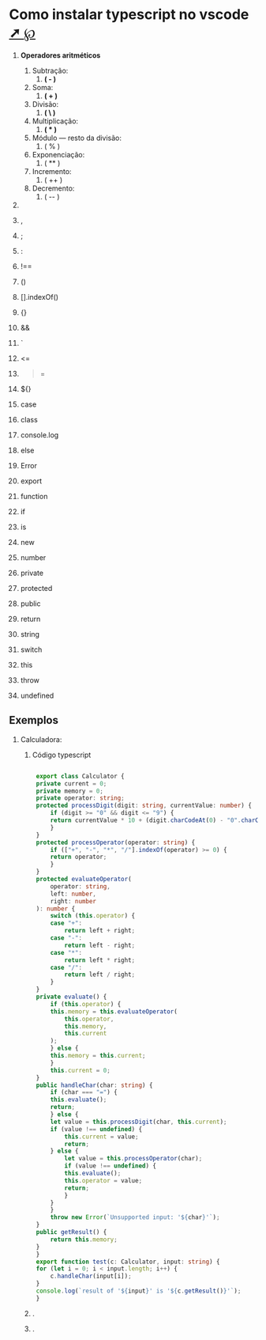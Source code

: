 # <span id="topo"><span>Como instalar typescript no vscode<a href="instalar.html" target="_blank" title="Pressione aqui para expandir este documento em nova aba." >  ➚ </a><a href="instalar.pdf" target="_blank" title="Pressione aqui para visualizar o PDF deste documento em nova aba.">℘</a>

<!-- <details>
   <summary><b>1. INDEX </b></summary> -->

   1. **Operadores aritméticos**
      1. Subtração:
         1. **(  \-  )**
      2. Soma:
         1. **(  +  )**
      3. Divisão:
         1. **(  \\  )**
      4. Multiplicação:
         1. **(  \*  )**
      5. Módulo — resto da divisão:
         1. (  %  )
      6. Exponenciação:
         1. (  **  )
      7. Incremento:
         1. (  ++  )
      8. Decremento:
         1. ( -- )
   2. 
   3. ,
   4. ;
   5. :
   6. !==
   7. ()
   8. [].indexOf()
   9.  {}
       
   10. &&
   11. `
   12. <=
   13. >=
   14. ${}
   15. case
   16. class
   17. console.log
   18. else
   19. Error
   20. export
   21. function
   22. if
   23. is
   24. new
   25. number
   26. private
   27. protected
   28. public
   29. return
   30. string
   31. switch
   32. this
   33. throw
   34. undefined

<!-- </details> -->

## Exemplos

 1. Calculadora:
    1. Código typescript

       ```typescript

        export class Calculator {
        private current = 0;
        private memory = 0;
        private operator: string;
        protected processDigit(digit: string, currentValue: number) {
            if (digit >= "0" && digit <= "9") {
            return currentValue * 10 + (digit.charCodeAt(0) - "0".charCodeAt(0));
            }
        }
        protected processOperator(operator: string) {
            if (["+", "-", "*", "/"].indexOf(operator) >= 0) {
            return operator;
            }
        }
        protected evaluateOperator(
            operator: string,
            left: number,
            right: number
        ): number {
            switch (this.operator) {
            case "+":
                return left + right;
            case "-":
                return left - right;
            case "*":
                return left * right;
            case "/":
                return left / right;
            }
        }
        private evaluate() {
            if (this.operator) {
            this.memory = this.evaluateOperator(
                this.operator,
                this.memory,
                this.current
            );
            } else {
            this.memory = this.current;
            }
            this.current = 0;
        }
        public handleChar(char: string) {
            if (char === "=") {
            this.evaluate();
            return;
            } else {
            let value = this.processDigit(char, this.current);
            if (value !== undefined) {
                this.current = value;
                return;
            } else {
                let value = this.processOperator(char);
                if (value !== undefined) {
                this.evaluate();
                this.operator = value;
                return;
                }
            }
            }
            throw new Error(`Unsupported input: '${char}'`);
        }
        public getResult() {
            return this.memory;
        }
        }
        export function test(c: Calculator, input: string) {
        for (let i = 0; i < input.length; i++) {
            c.handleChar(input[i]);
        }
        console.log(`result of '${input}' is '${c.getResult()}'`);
        }


       ```

    2. .
    3. .


